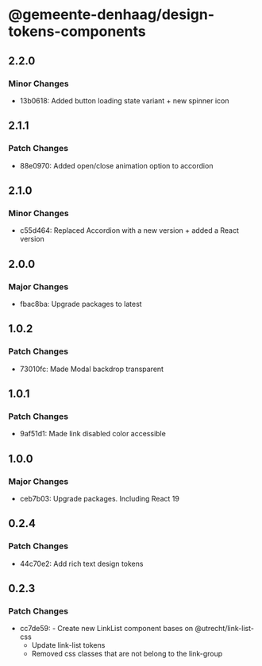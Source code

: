 # @gemeente-denhaag/design-tokens-components

## 2.2.0

### Minor Changes

- 13b0618: Added button loading state variant + new spinner icon

## 2.1.1

### Patch Changes

- 88e0970: Added open/close animation option to accordion

## 2.1.0

### Minor Changes

- c55d464: Replaced Accordion with a new version + added a React version

## 2.0.0

### Major Changes

- fbac8ba: Upgrade packages to latest

## 1.0.2

### Patch Changes

- 73010fc: Made Modal backdrop transparent

## 1.0.1

### Patch Changes

- 9af51d1: Made link disabled color accessible

## 1.0.0

### Major Changes

- ceb7b03: Upgrade packages. Including React 19

## 0.2.4

### Patch Changes

- 44c70e2: Add rich text design tokens

## 0.2.3

### Patch Changes

- cc7de59: - Create new LinkList component bases on @utrecht/link-list-css
  - Update link-list tokens
  - Removed css classes that are not belong to the link-group
